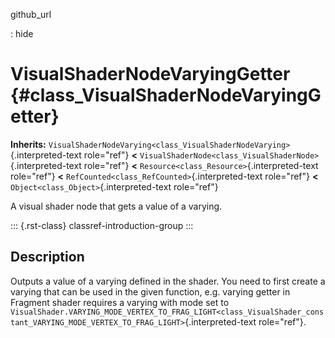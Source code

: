 github_url

:   hide

# VisualShaderNodeVaryingGetter {#class_VisualShaderNodeVaryingGetter}

**Inherits:**
`VisualShaderNodeVarying<class_VisualShaderNodeVarying>`{.interpreted-text
role="ref"} **\<**
`VisualShaderNode<class_VisualShaderNode>`{.interpreted-text role="ref"}
**\<** `Resource<class_Resource>`{.interpreted-text role="ref"} **\<**
`RefCounted<class_RefCounted>`{.interpreted-text role="ref"} **\<**
`Object<class_Object>`{.interpreted-text role="ref"}

A visual shader node that gets a value of a varying.

::: {.rst-class}
classref-introduction-group
:::

## Description

Outputs a value of a varying defined in the shader. You need to first
create a varying that can be used in the given function, e.g. varying
getter in Fragment shader requires a varying with mode set to
`VisualShader.VARYING_MODE_VERTEX_TO_FRAG_LIGHT<class_VisualShader_constant_VARYING_MODE_VERTEX_TO_FRAG_LIGHT>`{.interpreted-text
role="ref"}.
